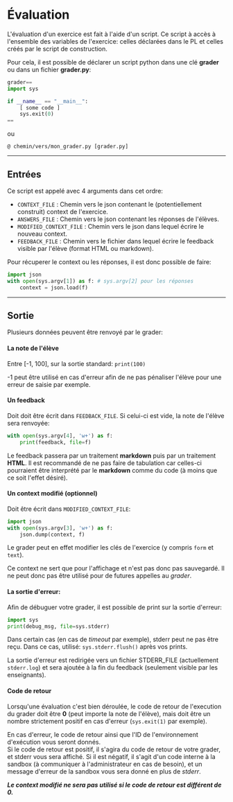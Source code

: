 # Évaluation

L'évaluation d'un exercice est fait à l'aide d'un script. Ce script à accès à l'ensemble
des variables de l'exercice: celles déclarées dans le PL et celles créés par le script
de construction.

Pour cela, il est possible de déclarer un script python dans une clé **grader**
ou dans un fichier **grader.py**:

```python
grader==
import sys

if __name__ == "__main__":
    [ some code ]
    sys.exit(0)
==
```

ou

```
@ chemin/vers/mon_grader.py [grader.py]
```
___


## Entrées
Ce script est appelé avec 4 arguments dans cet ordre:

* `CONTEXT_FILE` : Chemin vers le json contenant le (potentiellement construit)
                 context de l'exercice.
* `ANSWERS_FILE` : Chemin vers le json contenant les réponses de l'élèves.
* `MODIFIED_CONTEXT_FILE` : Chemin vers le json dans lequel écrire le nouveau context.
* `FEEDBACK_FILE` : Chemin vers le fichier dans lequel écrire le feedback visible par l'élève
                    (format HTML ou markdown).

Pour récuperer le context ou les réponses, il est donc possible de faire:
```python
import json
with open(sys.argv[1]) as f: # sys.argv[2] pour les réponses
    context = json.load(f)
```
___


## Sortie

Plusieurs données peuvent être renvoyé par le grader:

#### La note de l'élève

Entre [-1, 100], sur la sortie standard: `print(100)`

-1 peut être utilisé en cas d'erreur afin de ne pas pénaliser l'élève pour une
erreur de saisie par exemple.

#### Un feedback
Doit doit être écrit dans `FEEDBACK_FILE`. Si celui-ci est vide,
la note de l'élève sera renvoyée:
```python
with open(sys.argv[4], 'w+') as f:
    print(feedback, file=f)
```

Le feedback passera par un traitement **markdown** puis par un traitement
**HTML**. Il est recommandé de ne pas faire de tabulation car celles-ci
pourraient être interprété par le **markdown** comme du code (à moins que ce soit
l'effet désiré).


#### Un context modifié (optionnel)
Doit être écrit dans `MODIFIED_CONTEXT_FILE`:
```python
import json
with open(sys.argv[3], 'w+') as f:
    json.dump(context, f)
```

Le grader peut en effet modifier les clés de l'exercice (y compris `form` et `text`).

Ce context  ne sert que pour l'affichage et n'est pas donc pas sauvegardé. Il ne peut
donc pas être utilisé pour de futures appelles au *grader*.


#### La sortie d'erreur:

Afin de débuguer votre grader, il est possible de print sur la sortie d'erreur:
```python
import sys
print(debug_msg, file=sys.stderr)
```

Dans certain cas (en cas de *timeout* par exemple), stderr peut ne pas être reçu. Dans ce cas, utilisé:
`sys.stderr.flush()` après vos prints.

La sortie d'erreur est redirigée vers un fichier STDERR_FILE (actuellement `stderr.log`) et sera ajoutée
à la fin du feedback (seulement visible par les enseignants).


#### Code de retour
Lorsqu'une évaluation c'est bien déroulée, le code de retour de l'execution du grader
doit être **0** (peut importe la note de l'élève), mais doit être un nombre strictement positif en cas
d'erreur (`sys.exit(1)` par exemple).

En cas d'erreur, le code de retour ainsi que l'ID de l'environnement d'exécution vous seront
donnés.   
Si le code de retour est positif, il s'agira du code de retour de votre grader,
et stderr vous sera affiché.
Si il est négatif, il s'agit d'un code interne à la sandbox (à communiquer à l'administrateur
en cas de besoin), et un message d'erreur de la sandbox vous sera donné en plus de *stderr*.

***Le context modifié ne sera pas utilisé si le code de retour est différent de 0.***